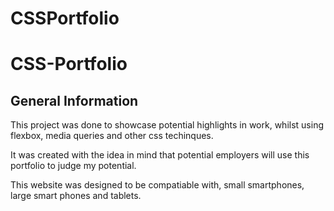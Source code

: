 # CSSPortfolio

CSS-Portfolio
==============

General Information
-------------------

This project was done to showcase potential highlights in work, whilst using flexbox, media queries and other css techinques. 

It was created with the idea in mind that potential employers will use this portfolio to judge my potential.

This website was designed to be compatiable with, small smartphones, large smart phones and tablets.
